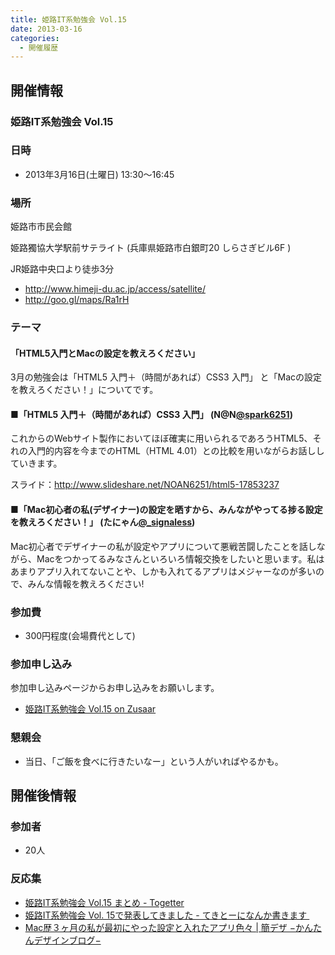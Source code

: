 ```yaml
---
title: 姫路IT系勉強会 Vol.15
date: 2013-03-16
categories:
  - 開催履歴
---
```


開催情報
--------

### 姫路IT系勉強会 Vol.15

### 日時

-   2013年3月16日(土曜日) 13:30～16:45

### 場所

姫路市市民会館

姫路獨協大学駅前サテライト (兵庫県姫路市白銀町20 しらさぎビル6F )

JR姫路中央口より徒歩3分

-   <http://www.himeji-du.ac.jp/access/satellite/>
-   <http://goo.gl/maps/Ra1rH>

### テーマ

#### 「HTML5入門とMacの設定を教えろください」

3月の勉強会は「HTML5 入門＋（時間があれば）CSS3 入門」 と「Macの設定を教えろください！」についてです。

#### ■「HTML5 入門＋（時間があれば）CSS3 入門」 (N@N[@spark6251](https://twitter.com/spark6251))

これからのWebサイト製作においてほぼ確実に用いられるであろうHTML5、それの入門的内容を今までのHTML（HTML 4.01）との比較を用いながらお話ししていきます。

スライド：<http://www.slideshare.net/NOAN6251/html5-17853237>

#### ■「Mac初心者の私(デザイナー)の設定を晒すから、みんながやってる捗る設定を教えろください！」 (たにゃん[@\_signaless](https://twitter.com/_signaless))

Mac初心者でデザイナーの私が設定やアプリについて悪戦苦闘したことを話しながら、Macをつかってるみなさんといろいろ情報交換をしたいと思います。私はあまりアプリ入れてないことや、しかも入れてるアプリはメジャーなのが多いので、みんな情報を教えろください!

### 参加費

-   300円程度(会場費代として)

### 参加申し込み

参加申し込みページからお申し込みをお願いします。

-   [姫路IT系勉強会 Vol.15 on Zusaar](http://www.zusaar.com/event/541056)

### 懇親会

-   当日、「ご飯を食べに行きたいなー」という人がいればやるかも。

開催後情報
----------

### 参加者

-   20人

### 反応集

-   [姫路IT系勉強会 Vol.15 まとめ - Togetter](http://togetter.com/li/473171)
-   [姫路IT系勉強会 Vol. 15で発表してきました - てきとーになんか書きます ](http://d.hatena.ne.jp/spark6251/20130329/1364558276)
-   [Mac歴３ヶ月の私が最初にやった設定と入れたアプリ色々 | 簡デザ −かんたんデザインブログ−](http://kandeza.com/convenient-tool/macapp/)
